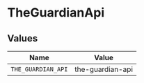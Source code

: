 # TheGuardianApi


## Values

| Name               | Value              |
| ------------------ | ------------------ |
| `THE_GUARDIAN_API` | the-guardian-api   |